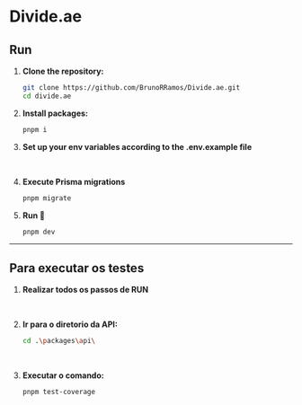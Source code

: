 # Divide.ae

## Run

1. **Clone the repository:**
   ```bash
   git clone https://github.com/BrunoRRamos/Divide.ae.git
   cd divide.ae
   ```

2. **Install packages:**
   ```bash
   pnpm i
   ```

3. **Set up your env variables according to the .env.example file**
<br>

4. **Execute Prisma migrations**
   ```bash
   pnpm migrate

   ```

5. **Run 🚀**
   ```bash
   pnpm dev
   ```

--------

## Para executar os testes

1. **Realizar todos os passos de RUN**
<br>

2. **Ir para o diretorio da API:**
   ```bash
   cd .\packages\api\
   ```
<br>

3. **Executar o comando:**
   ```bash
   pnpm test-coverage
   ```